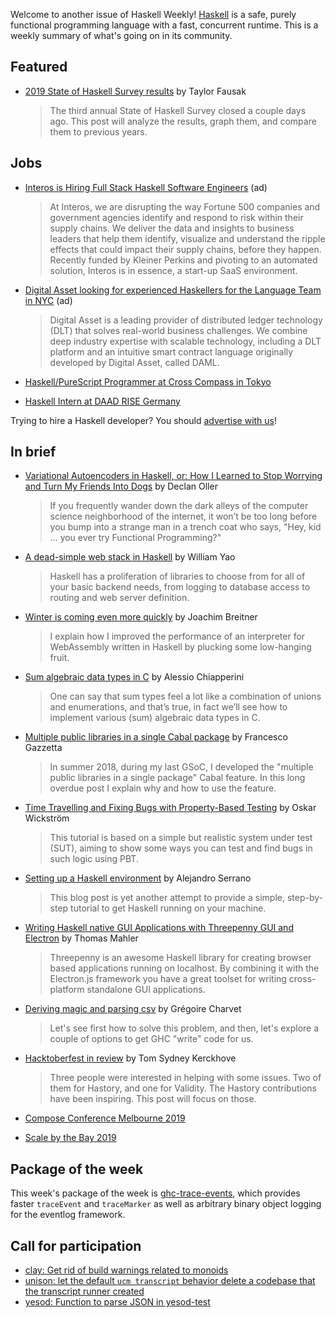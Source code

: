 Welcome to another issue of Haskell Weekly!
[Haskell](https://www.haskell.org) is a safe, purely functional programming language with a fast, concurrent runtime.
This is a weekly summary of what's going on in its community.

## Featured

- [2019 State of Haskell Survey results](https://taylor.fausak.me/2019/11/16/haskell-survey-results/) by Taylor Fausak
  > The third annual State of Haskell Survey closed a couple days ago. This post will analyze the results, graph them, and compare them to previous years.

## Jobs

- [Interos is Hiring Full Stack Haskell Software Engineers](https://www.interos.ai/careers/#haskell-software-engineer-ii) (ad)
  > At Interos, we are disrupting the way Fortune 500 companies and government agencies identify and respond to risk within their supply chains. We deliver the data and insights to business leaders that help them identify, visualize and understand the ripple effects that could impact their supply chains, before they happen. Recently funded by Kleiner Perkins and pivoting to an automated solution, Interos is in essence, a start-up SaaS environment.

- [Digital Asset looking for experienced Haskellers for the Language Team in NYC](https://digitalasset.com/careerone/?job_id=978901&job_title=language-engineer) (ad)
  > Digital Asset is a leading provider of distributed ledger technology (DLT) that solves real-world business challenges. We combine deep industry expertise with scalable technology, including a DLT platform and an intuitive smart contract language originally developed by Digital Asset, called DAML.

- [Haskell/PureScript Programmer at Cross Compass in Tokyo](https://mail.haskell.org/pipermail/haskell-cafe/2019-November/131685.html)

- [Haskell Intern at DAAD RISE Germany](https://bunkenburg.net/projects/2019-11-01-daad-rise.html)

Trying to hire a Haskell developer?
You should [advertise with us](https://haskellweekly.news/advertising.html)!

## In brief

- [Variational Autoencoders in Haskell, or: How I Learned to Stop Worrying and Turn My Friends Into Dogs](https://www.declanoller.com/2019/11/15/variational-autoencoders-in-haskell-or-how-i-learned-to-stop-worrying-and-turn-my-friends-into-dogs/) by Declan Oller
  > If you frequently wander down the dark alleys of the computer science neighborhood of the internet, it won’t be too long before you bump into a strange man in a trench coat who says, "Hey, kid ... you ever try Functional Programming?"

- [A dead-simple web stack in Haskell](https://williamyaoh.com/posts/2019-11-16-a-dead-simple-web-stack.html) by William Yao
  > Haskell has a proliferation of libraries to choose from for all of your basic backend needs, from logging to database access to routing and web server definition.

- [Winter is coming even more quickly](https://www.joachim-breitner.de/blog/758-Winter_is_coming_even_more_quickly) by Joachim Breitner
  > I explain how I improved the performance of an interpreter for WebAssembly written in Haskell by plucking some low-hanging fruit.

- [Sum algebraic data types in C](https://nullbuffer.com/2019/11/15/algebraic_c.html) by Alessio Chiapperini
  > One can say that sum types feel a lot like a combination of unions and enumerations, and that’s true, in fact we’ll see how to implement various (sum) algebraic data types in C.

- [Multiple public libraries in a single Cabal package](https://fgaz.me/posts/2019-11-14-cabal-multiple-libraries/) by Francesco Gazzetta
  > In summer 2018, during my last GSoC, I developed the "multiple public libraries in a single package" Cabal feature. In this long overdue post I explain why and how to use the feature.

- [Time Travelling and Fixing Bugs with Property-Based Testing](https://wickstrom.tech/programming/2019/11/17/time-travelling-and-fixing-bugs-with-property-based-testing.html) by Oskar Wickström
  > This tutorial is based on a simple but realistic system under test (SUT), aiming to show some ways you can test and find bugs in such logic using PBT.

- [Setting up a Haskell environment](https://www.47deg.com/blog/setting-up-haskell/) by Alejandro Serrano
  > This blog post is yet another attempt to provide a simple, step-by-step tutorial to get Haskell running on your machine.

- [Writing Haskell native GUI Applications with Threepenny GUI and Electron](https://github.com/thma/ThreepennyElectron/blob/a8e424cfc9859d3b97f2a9f48807451861f633e9/README.md) by Thomas Mahler
  > Threepenny is an awesome Haskell library for creating browser based applications running on localhost. By combining it with the Electron.js framework you have a great toolset for writing cross-platform standalone GUI applications.

- [Deriving magic and parsing csv](https://geekingfrog.com/blog/post/deriving-magic-and-parsing-csv) by Grégoire Charvet
  > Let's see first how to solve this problem, and then, let's explore a couple of options to get GHC "write" code for us.

- [Hacktoberfest in review](https://cs-syd.eu/posts/2019-11-14-hacktoberfest-in-review) by Tom Sydney Kerckhove
  > Three people were interested in helping with some issues. Two of them for Hastory, and one for Validity. The Hastory contributions have been inspiring. This post will focus on those.

- [Compose Conference Melbourne 2019](https://www.youtube.com/playlist?list=PLNoHgLVTxtaqqOMpvgwYS3TnKLQ_Ok1AJ)

- [Scale by the Bay 2019](https://www.youtube.com/playlist?list=PLNESult6cnOlb1BAO4o2T3DdNbMnCpTjp)

## Package of the week

This week's package of the week is [ghc-trace-events](https://hackage.haskell.org/package/ghc-trace-events-0.1.0), which provides faster `traceEvent` and `traceMarker` as well as arbitrary binary object logging for the eventlog framework.

## Call for participation

-   [clay: Get rid of build warnings related to monoids](https://github.com/sebastiaanvisser/clay/issues/190)
-   [unison: let the default `ucm transcript` behavior delete a codebase that the transcript runner created](https://github.com/unisonweb/unison/issues/975)
-   [yesod: Function to parse JSON in yesod-test](https://github.com/yesodweb/yesod/issues/1643)
